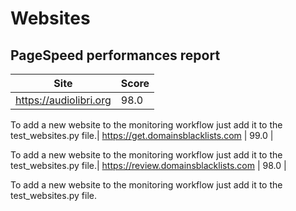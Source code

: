 # Websites
## PageSpeed performances report
| Site | Score |
|------|-------|
| https://audiolibri.org | 98.0 |

To add a new website to the monitoring workflow just add it to the test_websites.py file.| https://get.domainsblacklists.com | 99.0 |

To add a new website to the monitoring workflow just add it to the test_websites.py file.| https://review.domainsblacklists.com | 98.0 |

To add a new website to the monitoring workflow just add it to the test_websites.py file.